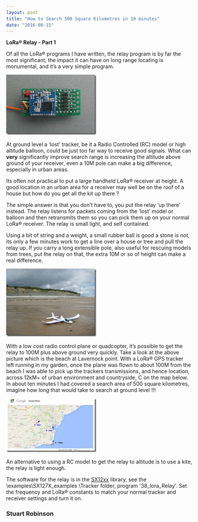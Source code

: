 ```yaml
---
layout: post
title: "How to Search 500 Square Kilometres in 10 minutes"
date: "2016-08-15"
---
```


**LoRa® Relay - Part 1**

Of all the LoRa® programs I have written, the relay program is by far the most significant, the impact it can have on long range locating is monumental, and it’s a very simple program.

![6](/images/6_thumb.jpg "6")

At ground level a ‘lost’ tracker, be it a Radio Controlled (RC) model or high altitude balloon, could be just too far way to receive good signals. What can **very** significantly improve search range is increasing the altitude above ground of your receiver, even a 10M pole can make a big difference, especially in urban areas.

Its often not practical to put a large handheld LoRa® receiver at height. A good location in an urban area for a receiver may well be on the roof of a house but how do you get all the kit up there ?

The simple answer is that you don’t have to, you put the relay ‘up there’ instead. The relay listens for packets coming from the ‘lost’ model or balloon and then retransmits them so you can pick them up on your normal LoRa® receiver. The relay is small light, and self contained.

Using a bit of string and a weight, a small rubber ball is good a stone is not, its only a few minutes work to get a line over a house or tree and pull the relay up. If you carry a long extensible pole, also useful for rescuing models from trees, put the relay on that, the extra 10M or so of height can make a real difference.

![Part 1 - 2](/images/Part-1-2_thumb.jpg "Part 1 - 2")

With a low cost radio control plane or quadcopter, it’s possible to get the relay to 100M plus above ground very quickly. Take a look at the above picture which is the beach at Lavernock point. With a LoRa® GPS tracker left running in my garden, once the plane was flown to about 100M from the beach I was able to pick up the trackers transmissions, and hence location, across 12kM+ of urban environment and countryside, C on the map below. In about ten minutes I had covered a search area of 500 square kilometres, imagine how long that would take to search at ground level !!!

![Part 1 - 3](/images/Part-1-3_thumb.jpg "Part 1 - 3")

An alternative to using a RC model to get the relay to altitude is to use a kite, the relay is light enough.

The software for the relay is in the [SX12xx](https://github.com/StuartsProjects/SX12XX-LoRa) library, see the \examples\SX127X\_examples \Tracker folder, program '38\_lora\_Relay'. Set the frequency and LoRa® constants to match your normal tracker and receiver settings and turn it on. 

### Stuart Robinson